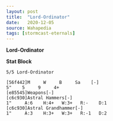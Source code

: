 ```yaml
---
layout: post
title:  "Lord-Ordinator"
date:   2020-12-05
source: Wahapedia
tags: [stormcast-eternals]
---
```


**Lord-Ordinator**

**Stat Block**
```
5/5 Lord-Ordinator
```

```
[56f442]M     W     B     Sa    [-]
5"    5     9     4+    
[e85545]Weapons[-]
[c6c930]Astral Hammers[-]
1"     A:6    H:4+   W:3+   R:-    D:1   
[c6c930]Astral Grandhammer[-]
1"     A:3    H:3+   W:3+   R:-1   D:2   
```


